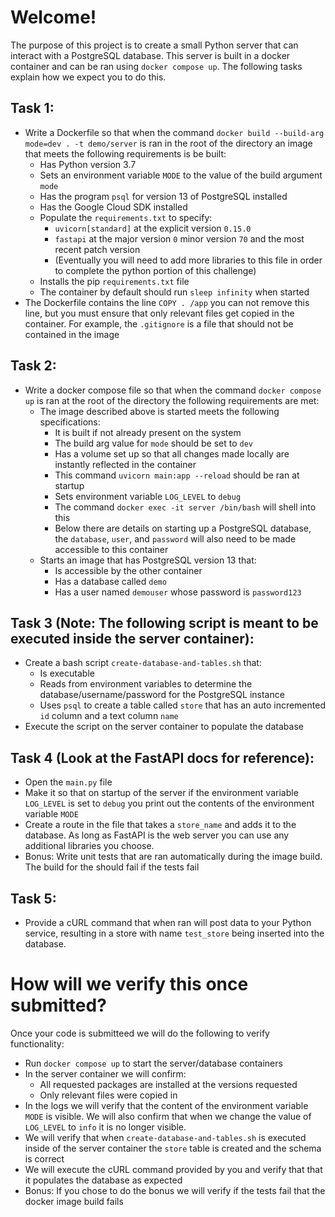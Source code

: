 # Welcome!
The purpose of this project is to create a small Python server that can interact with a PostgreSQL database. This server is built in a docker container and can be ran using `docker compose up`. The following tasks explain how we expect you to do this.

## Task 1:
- Write a Dockerfile so that when the command `docker build --build-arg mode=dev . -t demo/server` is ran in the root of the directory an image that meets the following requirements is be built:
  - Has Python version 3.7
  - Sets an environment variable `MODE` to the value of the build argument `mode`
  - Has the program `psql` for version 13 of PostgreSQL installed
  - Has the Google Cloud SDK installed
  - Populate the `requirements.txt` to specify:
    - `uvicorn[standard]` at the explicit version `0.15.0`
    - `fastapi` at the major version `0` minor version `70` and the most recent patch version
    - (Eventually you will need to add more libraries to this file in order to complete the python portion of this challenge)
  - Installs the pip `requirements.txt` file
  - The container by default should run `sleep infinity` when started
- The Dockerfile contains the line `COPY . /app` you can not remove this line, but you must ensure that only relevant files get copied in the container. For example, the `.gitignore` is a file that should not be contained in the image

## Task 2:
- Write a docker compose file so that when the command `docker compose up` is ran at the root of the directory the following requirements are met:
  - The image described above is started meets the following specifications:
    - It is built if not already present on the system
    - The build arg value for `mode` should be set to `dev`
    - Has a volume set up so that all changes made locally are instantly reflected in the container
    - This command `uvicorn main:app --reload` should be ran at startup
    - Sets environment variable `LOG_LEVEL` to `debug`
    - The command `docker exec -it server /bin/bash` will shell into this
    - Below there are details on starting up a PostgreSQL database, the `database`, `user`, and `password` will also need to be made accessible to this container
  - Starts an image that has PostgreSQL version 13 that:
    - Is accessible by the other container
    - Has a database called `demo`
    - Has a user named `demouser` whose password is `password123`

## Task 3 (Note: The following script is meant to be executed inside the server container):
- Create a bash script `create-database-and-tables.sh` that:
  - Is executable
  - Reads from environment variables to determine the database/username/password for the PostgreSQL instance
  - Uses `psql` to create a table called `store` that has an auto incremented `id` column and a text column `name`
- Execute the script on the server container to populate the database

## Task 4 (Look at the FastAPI docs for reference):
- Open the `main.py` file
- Make it so that on startup of the server if the environment variable `LOG_LEVEL` is set to `debug` you print out the contents of the environment variable `MODE`
- Create a route in the file that takes a `store_name` and adds it to the database. As long as FastAPI is the web server you can use any additional libraries you choose.
- Bonus: Write unit tests that are ran automatically during the image build. The build for the should fail if the tests fail

## Task 5:
- Provide a cURL command that when ran will post data to your Python service, resulting in a store with name `test_store` being inserted into the database.


# How will we verify this once submitted?
Once your code is submitteed we will do the following to verify functionality:
- Run `docker compose up` to start the server/database containers
- In the server container we will confirm:
  - All requested packages are installed at the versions requested
  - Only relevant files were copied in
- In the logs we will verify that the content of the environment variable `MODE` is visible. We will also confirm that when we change the value of `LOG_LEVEL` to `info` it is no longer visible.
- We will verify that when `create-database-and-tables.sh` is executed inside of the server container the `store` table is created and the schema is correct
- We will execute the cURL command provided by you and verify that that it populates the database as expected
- Bonus: If you chose to do the bonus we will verify if the tests fail that the docker image build fails

